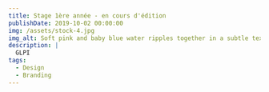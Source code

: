 ```yaml
---
title: Stage 1ère année - en cours d'édition 
publishDate: 2019-10-02 00:00:00
img: /assets/stock-4.jpg
img_alt: Soft pink and baby blue water ripples together in a subtle texture.
description: |
  GLPI
tags:
  - Design
  - Branding
---
```



